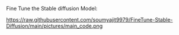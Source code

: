Fine Tune the Stable diffusion Model:

https://raw.githubusercontent.com/soumyajit9979/FineTune-Stable-Diffusion/main/pictures/main_code.png
